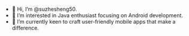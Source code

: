 - 👋 Hi, I’m @suzhesheng50.
- 👀 I’m interested in Java enthusiast focusing on Android development.
- 🌱 I’m currently keen to craft user-friendly mobile apps that make a difference.
